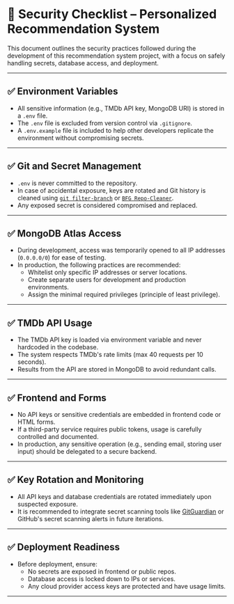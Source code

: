 # 🔐 Security Checklist – Personalized Recommendation System

This document outlines the security practices followed during the development of this recommendation system project, with a focus on safely handling secrets, database access, and deployment.

---

## ✅ Environment Variables

- All sensitive information (e.g., TMDb API key, MongoDB URI) is stored in a `.env` file.
- The `.env` file is excluded from version control via `.gitignore`.
- A `.env.example` file is included to help other developers replicate the environment without compromising secrets.

---

## ✅ Git and Secret Management

- `.env` is never committed to the repository.
- In case of accidental exposure, keys are rotated and Git history is cleaned using [`git filter-branch`](https://git-scm.com/docs/git-filter-branch) or [`BFG Repo-Cleaner`](https://rtyley.github.io/bfg-repo-cleaner/).
- Any exposed secret is considered compromised and replaced.

---

## ✅ MongoDB Atlas Access

- During development, access was temporarily opened to all IP addresses (`0.0.0.0/0`) for ease of testing.
- In production, the following practices are recommended:
  - Whitelist only specific IP addresses or server locations.
  - Create separate users for development and production environments.
  - Assign the minimal required privileges (principle of least privilege).

---

## ✅ TMDb API Usage

- The TMDb API key is loaded via environment variable and never hardcoded in the codebase.
- The system respects TMDb's rate limits (max 40 requests per 10 seconds).
- Results from the API are stored in MongoDB to avoid redundant calls.

---

## ✅ Frontend and Forms

- No API keys or sensitive credentials are embedded in frontend code or HTML forms.
- If a third-party service requires public tokens, usage is carefully controlled and documented.
- In production, any sensitive operation (e.g., sending email, storing user input) should be delegated to a secure backend.

---

## ✅ Key Rotation and Monitoring

- All API keys and database credentials are rotated immediately upon suspected exposure.
- It is recommended to integrate secret scanning tools like [GitGuardian](https://www.gitguardian.com/) or GitHub's secret scanning alerts in future iterations.

---

## ✅ Deployment Readiness

- Before deployment, ensure:
  - No secrets are exposed in frontend or public repos.
  - Database access is locked down to IPs or services.
  - Any cloud provider access keys are protected and have usage limits.

---
